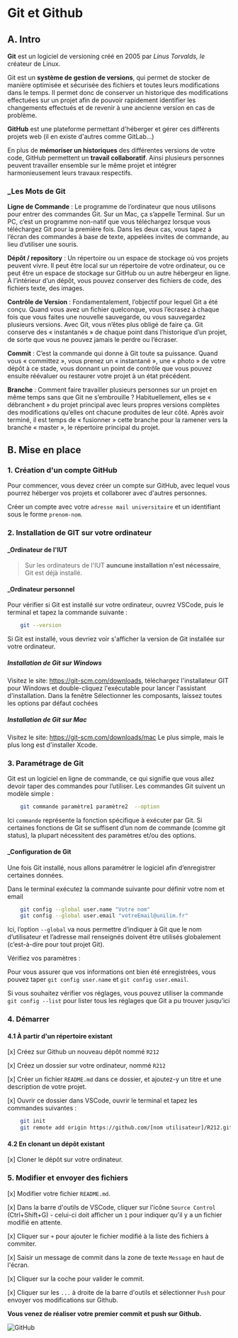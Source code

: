 # Git et Github

## A. Intro

**Git** est un logiciel de versioning créé en 2005 par _Linus Torvalds, le_ créateur de Linux.

Git est un **système de gestion de versions**, qui permet de stocker de manière optimisée et sécurisée des fichiers et toutes leurs modifications dans le temps. Il permet donc de conserver un historique des modifications effectuées sur un projet afin de pouvoir rapidement identifier les changements effectués et de revenir à une ancienne version en cas de problème.

**GitHub** est une plateforme permettant d'héberger et gérer ces différents projets web (il en existe d'autres comme GitLab...)

En plus de **mémoriser un historiques** des différentes versions de votre code, GitHub permettent un **travail collaboratif**. Ainsi plusieurs personnes peuvent travailler ensemble sur le même projet et intégrer harmonieusement leurs travaux respectifs.

### \_Les Mots de Git

**Ligne de Commande** : Le programme de l’ordinateur que nous utilisons pour entrer des commandes Git. Sur un Mac, ça s’appelle Terminal. Sur un PC, c’est un programme non-natif que vous téléchargez lorsque vous téléchargez Git pour la première fois. Dans les deux cas, vous tapez à l’écran des commandes à base de texte, appelées invites de commande, au lieu d’utiliser une souris.

**Dépôt / repository** : Un répertoire ou un espace de stockage où vos projets peuvent vivre. Il peut être local sur un répertoire de votre ordinateur, ou ce peut être un espace de stockage sur GitHub ou un autre hébergeur en ligne. À l’intérieur d’un dépôt, vous pouvez conserver des fichiers de code, des fichiers texte, des images.

**Contrôle de Version** : Fondamentalement, l’objectif pour lequel Git a été conçu. Quand vous avez un fichier quelconque, vous l’écrasez à chaque fois que vous faites une nouvelle sauvegarde, ou vous sauvegardez plusieurs versions. Avec Git, vous n’êtes plus obligé de faire ça. Git conserve des « instantanés » de chaque point dans l’historique d’un projet, de sorte que vous ne pouvez jamais le perdre ou l’écraser.

**Commit** : C’est la commande qui donne à Git toute sa puissance. Quand vous « committez », vous prenez un « instantané », une « photo » de votre dépôt à ce stade, vous donnant un point de contrôle que vous pouvez ensuite réévaluer ou restaurer votre projet à un état précédent.

**Branche** : Comment faire travailler plusieurs personnes sur un projet en même temps sans que Git ne s’embrouille ? Habituellement, elles se « débranchent » du projet principal avec leurs propres versions complètes des modifications qu’elles ont chacune produites de leur côté. Après avoir terminé, il est temps de « fusionner » cette branche pour la ramener vers la branche « master », le répertoire principal du projet.

## B. Mise en place

### 1. Création d'un compte GitHub

Pour commencer, vous devez créer un compte sur GitHub, avec lequel vous pourrez héberger vos projets et collaborer avec d'autres personnes.

Créer un compte avec votre `adresse mail universitaire` et un identifiant sous le forme `prenom-nom`.

### 2. Installation de GIT sur votre ordinateur

#### \_Ordinateur de l'IUT

> Sur les ordinateurs de l'IUT **auncune installation n'est nécessaire**, Git est déjà installé.

#### \_Ordinateur personnel

Pour vérifier si Git est installé sur votre ordinateur, ouvrez VSCode, puis le terminal et tapez la commande suivante :

```bash
    git --version
```

Si Git est installé, vous devriez voir s'afficher la version de Git installée sur votre ordinateur.

##### Installation de Git sur Windows

Visitez le site: https://git-scm.com/downloads, téléchargez l'installateur GIT pour Windows et double-cliquez l'exécutable pour lancer l'assistant d'installation. Dans la fenêtre Sélectionner les composants, laissez toutes les options par défaut cochées

##### Installation de Git sur Mac

Visitez le site: https://git-scm.com/downloads/mac
Le plus simple, mais le plus long est d'installer Xcode.

### 3. Paramétrage de Git

Git est un logiciel en ligne de commande, ce qui signifie que vous allez devoir taper des commandes pour l’utiliser. Les commandes Git suivent un modèle simple :

```bash
    git commande paramètre1 paramètre2  --option
```

Ici `commande` représente la fonction spécifique à exécuter par Git.
Si certaines fonctions de Git se suffisent d’un nom de commande (comme git status), la plupart nécessitent des paramètres et/ou des options.

#### \_Configuration de Git

Une fois Git installé, nous allons paramétrer le logiciel afin d’enregistrer certaines données.

Dans le terminal exécutez la commande suivante pour définir votre nom et email

```bash
    git config --global user.name "Votre nom"
    git config --global user.email "votreEmail@unilim.fr"
```

Ici, l’option `--global` va nous permettre d’indiquer à Git que le nom d’utilisateur et l’adresse mail renseignés doivent être utilisés globalement (c’est-à-dire pour tout projet Git).

Vérifiez vos paramètres :

Pour vous assurer que vos informations ont bien été enregistrées, vous pouvez taper `git config user.name` et `git config user.email`.

Si vous souhaitez vérifier vos réglages, vous pouvez utiliser la commande `git config --list` pour lister tous les réglages que Git a pu trouver jusqu’ici

### 4. Démarrer

#### 4.1 À partir d'un répertoire existant

[x] Créez sur Github un nouveau dépôt nommé `R212`

[x] Créez un dossier sur votre ordinateur, nommé `R212`

[x] Créer un fichier `README.md` dans ce dossier, et ajoutez-y un titre et une description de votre projet.

[x] Ouvrir ce dossier dans VSCode, ouvrir le terminal et tapez les commandes suivantes :

```bash
    git init
    git remote add origin https://github.com/[nom utilisateur]/R212.git
```

#### 4.2 En clonant un dépôt existant

[x] Cloner le dépôt sur votre ordinateur.

### 5. Modifier et envoyer des fichiers

[x] Modifier votre fichier `README.md`.

[x] Dans la barre d'outils de VSCode, cliquer sur l'icône `Source Control` (Ctrl+Shift+G) - celui-ci doit afficher un `1` pour indiquer qu'il y a un fichier modifié en attente.

[x] Cliquer sur `+` pour ajouter le fichier modifié à la liste des fichiers à commiter.

[x] Saisir un message de commit dans la zone de texte `Message` en haut de l'écran.

[x] Cliquer sur la coche pour valider le commit.

[x] Cliquer sur les `...` à droite de la barre d'outils et sélectionner `Push` pour envoyer vos modifications sur Github.

**Vous venez de réaliser votre premier commit et push sur Github.**

![GitHub](./assets/Git.png)
